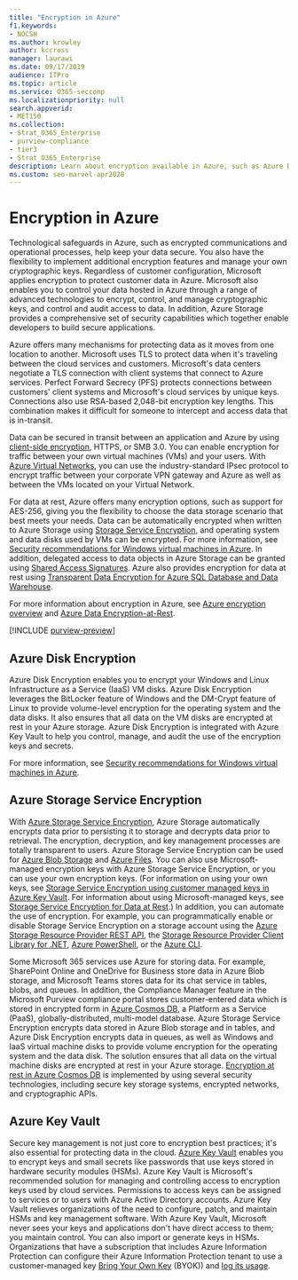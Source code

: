 ```yaml
---
title: "Encryption in Azure"
f1.keywords:
- NOCSH
ms.author: krowley
author: kccross
manager: laurawi
ms.date: 09/17/2019
audience: ITPro
ms.topic: article
ms.service: O365-seccomp
ms.localizationpriority: null
search.appverid:
- MET150
ms.collection:
- Strat_O365_Enterprise
- purview-compliance
- tier3
- Strat_O365_Enterprise
description: Learn about encryption available in Azure, such as Azure Disk Encryption
ms.custom: seo-marvel-apr2020
---
```


# Encryption in Azure

Technological safeguards in Azure, such as encrypted communications and operational processes, help keep your data secure. You also have the flexibility to implement additional encryption features and manage your own cryptographic keys. Regardless of customer configuration, Microsoft applies encryption to protect customer data in Azure. Microsoft also enables you to control your data hosted in Azure through a range of advanced technologies to encrypt, control, and manage cryptographic keys, and control and audit access to data. In addition, Azure Storage provides a comprehensive set of security capabilities which together enable developers to build secure applications.

Azure offers many mechanisms for protecting data as it moves from one location to another. Microsoft uses TLS to protect data when it's traveling between the cloud services and customers. Microsoft's data centers negotiate a TLS connection with client systems that connect to Azure services. Perfect Forward Secrecy (PFS) protects connections between customers' client systems and Microsoft's cloud services by unique keys. Connections also use RSA-based 2,048-bit encryption key lengths. This combination makes it difficult for someone to intercept and access data that is in-transit.

Data can be secured in transit between an application and Azure by using [client-side encryption](/azure/storage/storage-client-side-encryption), HTTPS, or SMB 3.0. You can enable encryption for traffic between your own virtual machines (VMs) and your users. With [Azure Virtual Networks](https://azure.microsoft.com/services/virtual-network/), you can use the industry-standard IPsec protocol to encrypt traffic between your corporate VPN gateway and Azure as well as between the VMs located on your Virtual Network.

For data at rest, Azure offers many encryption options, such as support for AES-256, giving you the flexibility to choose the data storage scenario that best meets your needs. Data can be automatically encrypted when written to Azure Storage using [Storage Service Encryption](/azure/storage/storage-service-encryption), and operating system and data disks used by VMs can be encrypted. For more information, see [Security recommendations for Windows virtual machines in Azure](/azure/virtual-machines/security-recommendations). In addition, delegated access to data objects in Azure Storage can be granted using [Shared Access Signatures](/azure/storage/storage-dotnet-shared-access-signature-part-1). Azure also provides encryption for data at rest using [Transparent Data Encryption for Azure SQL Database and Data Warehouse](/sql/relational-databases/security/encryption/transparent-data-encryption-azure-sql).

For more information about encryption in Azure, see [Azure encryption overview](/azure/security/security-azure-encryption-overview) and [Azure Data Encryption-at-Rest](/azure/security/azure-security-encryption-atrest).

[!INCLUDE [purview-preview](../includes/purview-preview.md)]

## Azure Disk Encryption

Azure Disk Encryption enables you to encrypt your Windows and Linux Infrastructure as a Service (IaaS) VM disks. Azure Disk Encryption leverages the BitLocker feature of Windows and the DM-Crypt feature of Linux to provide volume-level encryption for the operating system and the data disks. It also ensures that all data on the VM disks are encrypted at rest in your Azure storage. Azure Disk Encryption is integrated with Azure Key Vault to help you control, manage, and audit the use of the encryption keys and secrets.

For more information, see [Security recommendations for Windows virtual machines in Azure](/azure/virtual-machines/windows/security-recommendations).

## Azure Storage Service Encryption

With [Azure Storage Service Encryption](/azure/storage/storage-service-encryption), Azure Storage automatically encrypts data prior to persisting it to storage and decrypts data prior to retrieval. The encryption, decryption, and key management processes are totally transparent to users. Azure Storage Service Encryption can be used for [Azure Blob Storage](https://azure.microsoft.com/services/storage/blobs/) and [Azure Files](https://azure.microsoft.com/services/storage/files/). You can also use Microsoft-managed encryption keys with Azure Storage Service Encryption, or you can use your own encryption keys. (For information on using your own keys, see [Storage Service Encryption using customer managed keys in Azure Key Vault](/azure/storage/common/storage-service-encryption-customer-managed-keys). For information about using Microsoft-managed keys, see [Storage Service Encryption for Data at Rest](/azure/storage/storage-service-encryption).) In addition, you can automate the use of encryption. For example, you can programmatically enable or disable Storage Service Encryption on a storage account using the [Azure Storage Resource Provider REST API](/rest/api/storagerp/), the [Storage Resource Provider Client Library for .NET](/dotnet/api/overview/azure/storage), [Azure PowerShell](/powershell/azureps-cmdlets-docs), or the [Azure CLI](/azure/storage/storage-azure-cli).

Some Microsoft 365 services use Azure for storing data. For example, SharePoint Online and OneDrive for Business store data in Azure Blob storage, and Microsoft Teams stores data for its chat service in tables, blobs, and queues. In addition, the Compliance Manager feature in the Microsoft Purview compliance portal stores customer-entered data which is stored in encrypted form in [Azure Cosmos DB](/azure/cosmos-db/database-encryption-at-rest), a Platform as a Service (PaaS), globally-distributed, multi-model database. Azure Storage Service Encryption encrypts data stored in Azure Blob storage and in tables, and Azure Disk Encryption encrypts data in queues, as well as Windows and IaaS virtual machine disks to provide volume encryption for the operating system and the data disk. The solution ensures that all data on the virtual machine disks are encrypted at rest in your Azure storage. [Encryption at rest in Azure Cosmos DB](/azure/cosmos-db/database-encryption-at-rest) is implemented by using several security technologies, including secure key storage systems, encrypted networks, and cryptographic APIs.

## Azure Key Vault

Secure key management is not just core to encryption best practices; it's also essential for protecting data in the cloud. [Azure Key Vault](/azure/key-vault/key-vault-whatis) enables you to encrypt keys and small secrets like passwords that use keys stored in hardware security modules (HSMs). Azure Key Vault is Microsoft's recommended solution for managing and controlling access to encryption keys used by cloud services. Permissions to access keys can be assigned to services or to users with Azure Active Directory accounts. Azure Key Vault relieves organizations of the need to configure, patch, and maintain HSMs and key management software. With Azure Key Vault, Microsoft never sees your keys and applications don't have direct access to them; you maintain control. You can also import or generate keys in HSMs. Organizations that have a subscription that includes Azure Information Protection can configure their Azure Information Protection tenant to use a customer-managed key [Bring Your Own Key](/information-protection/plan-design/byok-price-restrictions) (BYOK)) and [log its usage](/information-protection/deploy-use/log-analyze-usage).
